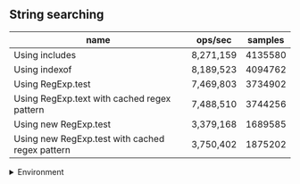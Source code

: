 ## String searching

|name|ops/sec|samples|
|-|-|-|
|Using includes|8,271,159|4135580|
|Using indexof|8,189,523|4094762|
|Using RegExp.test|7,469,803|3734902|
|Using RegExp.text with cached regex pattern|7,488,510|3744256|
|Using new RegExp.test|3,379,168|1689585|
|Using new RegExp.test with cached regex pattern|3,750,402|1875202|


<details>
<summary>Environment</summary>

* __Machine:__ linux x64 | 4 vCPUs | 7.6GB Mem
* __Run:__ Mon Sep 02 2024 19:15:09 GMT+0000 (Coordinated Universal Time)
</details>

<!--
{"environment":{"platform":"linux","arch":"x64","cpus":4,"totalMemory":7.588970184326172},"benchmarks":[{"name":"Using includes","opsSec":8271159.00740949,"samples":4135580},{"name":"Using indexof","opsSec":8189523.377593927,"samples":4094762},{"name":"Using RegExp.test","opsSec":7469803.073705572,"samples":3734902},{"name":"Using RegExp.text with cached regex pattern","opsSec":7488510.651929558,"samples":3744256},{"name":"Using new RegExp.test","opsSec":3379168.7632204946,"samples":1689585},{"name":"Using new RegExp.test with cached regex pattern","opsSec":3750402.754873204,"samples":1875202}]}-->

